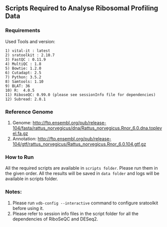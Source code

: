 ## Scripts Required to Analyse Ribosomal Profiling Data
### Requirements
Used Tools and version:
```
1) vital-it : latest
2) sratoolkit : 2.10.7
3) FastQC : 0.11.9
4) MultiQC : 1.8
5) Bowtie: 1.2.0 
6) Cutadapt: 2.5
7) Python: 3.5.2
8) Samtools: 1.10	
9) BLAT: 36
10) R:	4.0.5
11) RiboseQC: 0.99.0 (please see sessionInfo file for dependencies)
12) Subread: 2.0.1
``` 

### Reference Genome
1) Genome: http://ftp.ensembl.org/pub/release-104/fasta/rattus_norvegicus/dna/Rattus_norvegicus.Rnor_6.0.dna.toplevel.fa.gz
2) Annotation: http://ftp.ensembl.org/pub/release-104/gtf/rattus_norvegicus/Rattus_norvegicus.Rnor_6.0.104.gtf.gz

### How to Run 
All the required scripts are available in ```scripts folder```. Please run them in the given order. All the results will be saved in ```data folder``` and logs will be available in scripts folder.

### Notes:
1) Please run ```vdb-config --interactive``` command to configure sratoolkit before using it.
2) Please refer to session info files in the script folder for all the dependencies of RiboSeQC and DESeq2.
